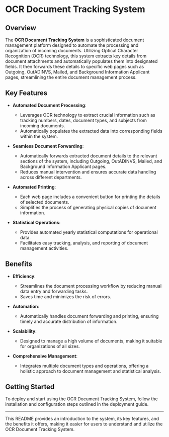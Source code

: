 # OCR Document Tracking System

## Overview

The **OCR Document Tracking System** is a sophisticated document management platform designed to automate the processing and organization of incoming documents. Utilizing Optical Character Recognition (OCR) technology, this system extracts key details from document attachments and automatically populates them into designated fields. It then forwards these details to specific web pages such as Outgoing, OutADINVS, Mailed, and Background Information Applicant pages, streamlining the entire document management process.

## Key Features

- **Automated Document Processing**: 
  - Leverages OCR technology to extract crucial information such as tracking numbers, dates, document types, and subjects from incoming documents.
  - Automatically populates the extracted data into corresponding fields within the system.

- **Seamless Document Forwarding**:
  - Automatically forwards extracted document details to the relevant sections of the system, including Outgoing, OutADINVS, Mailed, and Background Information Applicant pages.
  - Reduces manual intervention and ensures accurate data handling across different departments.

- **Automated Printing**:
  - Each web page includes a convenient button for printing the details of selected documents.
  - Simplifies the process of generating physical copies of document information.

- **Statistical Operations**:
  - Provides automated yearly statistical computations for operational data.
  - Facilitates easy tracking, analysis, and reporting of document management activities.

## Benefits

- **Efficiency**: 
  - Streamlines the document processing workflow by reducing manual data entry and forwarding tasks.
  - Saves time and minimizes the risk of errors.

- **Automation**: 
  - Automatically handles document forwarding and printing, ensuring timely and accurate distribution of information.

- **Scalability**: 
  - Designed to manage a high volume of documents, making it suitable for organizations of all sizes.

- **Comprehensive Management**: 
  - Integrates multiple document types and operations, offering a holistic approach to document management and statistical analysis.

## Getting Started

To deploy and start using the OCR Document Tracking System, follow the installation and configuration steps outlined in the deployment guide.

---

This README provides an introduction to the system, its key features, and the benefits it offers, making it easier for users to understand and utilize the OCR Document Tracking System.
